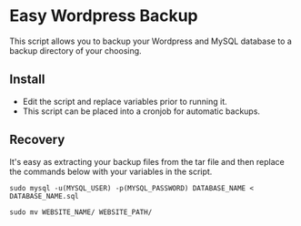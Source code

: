 # Easy Wordpress Backup
This script allows you to backup your Wordpress and MySQL database to a backup directory of your choosing.

## Install
* Edit the script and replace variables prior to running it.
* This script can be placed into a cronjob for automatic backups.

## Recovery
It's easy as extracting your backup files from the tar file and then replace the commands below with your variables in the script.

```
sudo mysql -u(MYSQL_USER) -p(MYSQL_PASSWORD) DATABASE_NAME < DATABASE_NAME.sql

sudo mv WEBSITE_NAME/ WEBSITE_PATH/
```
